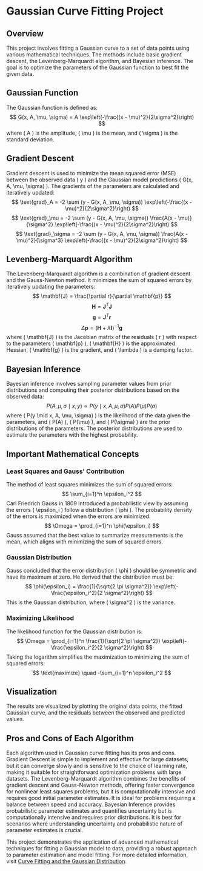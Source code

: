 # Gaussian Curve Fitting Project

## Overview
This project involves fitting a Gaussian curve to a set of data points using various mathematical techniques. The methods include basic gradient descent, the Levenberg-Marquardt algorithm, and Bayesian inference. The goal is to optimize the parameters of the Gaussian function to best fit the given data.

## Gaussian Function
The Gaussian function is defined as:
$$
G(x, A, \mu, \sigma) = A \exp\left(-\frac{(x - \mu)^2}{2\sigma^2}\right)
$$
where \( A \) is the amplitude, \( \mu \) is the mean, and \( \sigma \) is the standard deviation.

## Gradient Descent
Gradient descent is used to minimize the mean squared error (MSE) between the observed data \( y \) and the Gaussian model predictions \( G(x, A, \mu, \sigma) \). The gradients of the parameters are calculated and iteratively updated:
$$
\text{grad}_A = -2 \sum (y - G(x, A, \mu, \sigma)) \exp\left(-\frac{(x - \mu)^2}{2\sigma^2}\right)
$$
$$
\text{grad}_\mu = -2 \sum (y - G(x, A, \mu, \sigma)) \frac{A(x - \mu)}{\sigma^2} \exp\left(-\frac{(x - \mu)^2}{2\sigma^2}\right)
$$
$$
\text{grad}_\sigma = -2 \sum (y - G(x, A, \mu, \sigma)) \frac{A(x - \mu)^2}{\sigma^3} \exp\left(-\frac{(x - \mu)^2}{2\sigma^2}\right)
$$

## Levenberg-Marquardt Algorithm
The Levenberg-Marquardt algorithm is a combination of gradient descent and the Gauss-Newton method. It minimizes the sum of squared errors by iteratively updating the parameters:
$$
\mathbf{J} = \frac{\partial r}{\partial \mathbf{p}}
$$
$$
\mathbf{H} = \mathbf{J}^T \mathbf{J}
$$
$$
\mathbf{g} = \mathbf{J}^T \mathbf{r}
$$
$$
\Delta \mathbf{p} = (\mathbf{H} + \lambda \mathbf{I})^{-1} \mathbf{g}
$$
where \( \mathbf{J} \) is the Jacobian matrix of the residuals \( r \) with respect to the parameters \( \mathbf{p} \), \( \mathbf{H} \) is the approximated Hessian, \( \mathbf{g} \) is the gradient, and \( \lambda \) is a damping factor.

## Bayesian Inference
Bayesian inference involves sampling parameter values from prior distributions and computing their posterior distributions based on the observed data:
$$
P(A, \mu, \sigma \mid x, y) \propto P(y \mid x, A, \mu, \sigma) P(A) P(\mu) P(\sigma)
$$
where \( P(y \mid x, A, \mu, \sigma) \) is the likelihood of the data given the parameters, and \( P(A) \), \( P(\mu) \), and \( P(\sigma) \) are the prior distributions of the parameters. The posterior distributions are used to estimate the parameters with the highest probability.

## Important Mathematical Concepts

### Least Squares and Gauss' Contribution
The method of least squares minimizes the sum of squared errors:
$$
\sum_{i=1}^n \epsilon_i^2
$$
Carl Friedrich Gauss in 1809 introduced a probabilistic view by assuming the errors \( \epsilon_i \) follow a distribution \( \phi \). The probability density of the errors is maximized when the errors are minimized:
$$
\Omega = \prod_{i=1}^n \phi(\epsilon_i)
$$
Gauss assumed that the best value to summarize measurements is the mean, which aligns with minimizing the sum of squared errors.

### Gaussian Distribution
Gauss concluded that the error distribution \( \phi \) should be symmetric and have its maximum at zero. He derived that the distribution must be:
$$
\phi(\epsilon_i) = \frac{1}{\sqrt{2 \pi \sigma^2}} \exp\left(-\frac{\epsilon_i^2}{2 \sigma^2}\right)
$$
This is the Gaussian distribution, where \( \sigma^2 \) is the variance.

### Maximizing Likelihood
The likelihood function for the Gaussian distribution is:
$$
\Omega = \prod_{i=1}^n \frac{1}{\sqrt{2 \pi \sigma^2}} \exp\left(-\frac{\epsilon_i^2}{2 \sigma^2}\right)
$$
Taking the logarithm simplifies the maximization to minimizing the sum of squared errors:
$$
\text{maximize} \quad -\sum_{i=1}^n \epsilon_i^2
$$

## Visualization
The results are visualized by plotting the original data points, the fitted Gaussian curve, and the residuals between the observed and predicted values.

## Pros and Cons of Each Algorithm
Each algorithm used in Gaussian curve fitting has its pros and cons. Gradient Descent is simple to implement and effective for large datasets, but it can converge slowly and is sensitive to the choice of learning rate, making it suitable for straightforward optimization problems with large datasets. The Levenberg-Marquardt algorithm combines the benefits of gradient descent and Gauss-Newton methods, offering faster convergence for nonlinear least squares problems, but it is computationally intensive and requires good initial parameter estimates. It is ideal for problems requiring a balance between speed and accuracy. Bayesian Inference provides probabilistic parameter estimates and quantifies uncertainty but is computationally intensive and requires prior distributions. It is best for scenarios where understanding uncertainty and probabilistic nature of parameter estimates is crucial.

This project demonstrates the application of advanced mathematical techniques for fitting a Gaussian model to data, providing a robust approach to parameter estimation and model fitting. For more detailed information, visit [Curve Fitting and the Gaussian Distribution](https://fabiandablander.com/r/Curve-Fitting-Gaussian.html).
